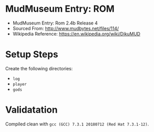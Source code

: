 # MudMuseum Entry: ROM

- MudMuseum Entry: Rom 2.4b Release 4
- Sourced From: http://www.mudbytes.net/files/114/
- Wikipedia Reference: https://en.wikipedia.org/wiki/DikuMUD

# Setup Steps

Create the following directories:
- `log`
- `player`
- `gods`

# Validatation

Compiled clean with `gcc (GCC) 7.3.1 20180712 (Red Hat 7.3.1-12)`.
